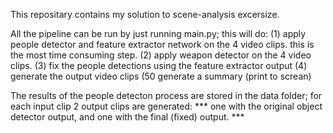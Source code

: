This repositary contains my solution to scene-analysis excersize.

All the pipeline can be run by just running main.py;
this will do:
(1) apply people detector and feature extractor network on the 4 video clips. this is the most time consuming step.
(2) apply weapon detector on the 4 video clips.
(3) fix the people detections using the feature extractor output
(4) generate the output video clips
(50 generate a summary (print to screan)

The results of the people detecton process are stored in the data folder; for each input clip 2 output clips are generated: *** one with the original object detector output, and one with the final (fixed) output. ***
